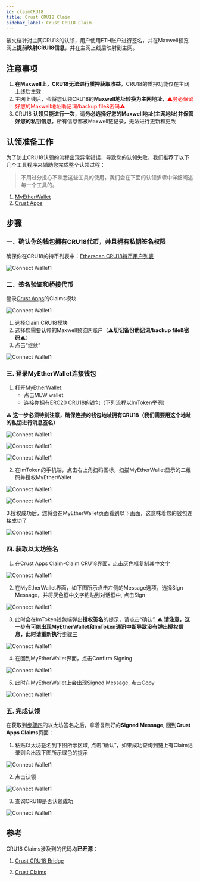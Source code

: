 ```yaml
---
id: claimCRU18
title: Crust CRU18 Claim
sidebar_label: Crust CRU18 Claim
---
```


该文档针对主网CRU18的认领，用户使用ETH账户进行签名，并在Maxwell预览网上**提前映射CRU18信息**，并在主网上线后映射到主网。

## 注意事项

1. **在Maxwell上，CRU18无法进行质押获取收益**，CRU18的质押功能仅在主网上线后生效
2. 主网上线后，会将您认领CRU18的**Maxwell地址转换为主网地址**，<font color='red'>⚠️务必保留好您的Maxwell地址助记词/backup file&密码⚠️</font>
3. CRU18 **认领只能进行一次**，请**务必选择好您的Maxwell地址(主网地址)并保管好您的私钥信息**，所有信息都被Maxwell链记录，无法进行更新和更改

## 认领准备工作

为了防止CRU18认领的流程出现异常错误，导致您的认领失败，我们推荐了以下几个工具程序来辅助您完成整个认领过程：

> 不用过分担心不熟悉这些工具的使用，我们会在下面的认领步骤中详细阐述每一个工具的。

1. [MyEtherWallet](https://www.myetherwallet.com/interface/dashboard)
2. [Crust Apps](https://apps.crust.network/)

## 步骤

### 一．确认你的钱包拥有CRU18代币，并且拥有私钥签名权限

确保你在CRU18的持币列表中：[Etherscan CRU18持币用户列表](https://cn.etherscan.com/token/0x655ad6cc3cf6bdccab3fa286cb328f3bce9a3e38#balances)

![Connect Wallet1](assets/claimcru18/1checkcru18.jpg)

### 二．签名验证和桥接代币

登录[Crust Apps](https://apps.crust.network/#/claims)的Claims模块

![Connect Wallet1](assets/claimcru18/2claimtokens.jpg)

1. 选择Claim CRU18模块
2. 选择您需要认领的Maxwell预览网账户（**⚠️切记备份助记词/backup file&密码⚠️**）
3. 点击“继续”

![Connect Wallet1](assets/claimcru18/3claimtokens.jpg)

### 三. 登录MyEtherWallet连接钱包

1. 打开[MyEtherWallet](https://www.myetherwallet.com/access-my-wallet):
    - 点击MEW wallet
    - 连接你拥有ERC20 CRU18的钱包（下列流程以ImToken举例）

**⚠️ 这一步必须特别注意，确保连接的钱包地址拥有CRU18（我们需要用这个地址的私钥进行消息签名）**

![Connect Wallet1](assets/claimcru18/4myetherwallet.jpg)

![Connect Wallet1](assets/claimcru18/5myetherwallet.jpg)

![Connect Wallet1](assets/claimcru18/6myetherwallet.jpg)

2. 在ImToken的手机端，点击右上角扫码图标，扫描MyEtherWallet显示的二维码并授权MyEtherWallet

![Connect Wallet1](assets/claimcru18/7mytokenscan.jpg)

![Connect Wallet1](assets/claimcru18/8confirmwallet.jpg)

3.授权成功后，您将会在MyEtherWallet页面看到以下画面，这意味着您的钱包连接成功了

![Connect Wallet1](assets/claimcru18/8-1.jpg)

### 四. 获取以太坊签名

1. 在Crust Apps Claim-Claim CRU18界面，点击灰色框复制其中文字

![Connect Wallet1](assets/claimcru18/9copy.jpg)

2. 在MyEtherWallet界面，如下图所示点击左侧的Message选项，选择Sign Message，并将灰色框中文字粘贴到对话框中, 点击Sign

![Connect Wallet1](assets/claimcru18/10copysignmessage.jpg)

3. 此时会在ImToken钱包端弹出**授权签名**的提示，请点击“确认”, **⚠️ 请注意，这一步有可能出现MyEtherWallet和ImToken通讯中断导致没有弹出授权信息，此时请重新执行**[步骤三](#三-登陆myetherwallet连接钱包)

![Connect Wallet1](assets/claimcru18/11confirmsign.jpg)

4. 在回到MyEtherWallet界面，点击Confirm Signing

![Connect Wallet1](assets/claimcru18/12confirmmessage.jpg)

5. 此时在MyEtherWallet上会出现Signed Message, 点击Copy

![Connect Wallet1](assets/claimcru18/13copysignedmessage.jpg)

### 五. 完成认领

在获取到[步骤四](#四-获取以太坊签名)的以太坊签名之后，拿着复制好的**Signed Message**, 回到**Crust Apps Claims**页面：

1. 粘贴以太坊签名到下图所示区域, 点击“确认”，如果成功查询到链上有Claim记录则会出现下图所示绿色的提示

![Connect Wallet1](assets/claimcru18/14claim.jpg)

2. 点击认领

![Connect Wallet1](assets/claimcru18/15submit.jpg)

3. 查询CRU18是否认领成功

![Connect Wallet1](assets/claimcru18/16checkdone.jpg)

## 参考

CRU18 Claims涉及到的代码均**已开源**：

1. [Crust CRU18 Bridge](https://github.com/decloudf/crust-bridge/tree/main/mainnet-bridge)

2. [Crust Claims](https://github.com/crustio/crust/tree/maxwell/cstrml/claims)
